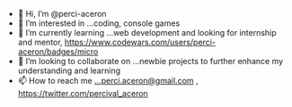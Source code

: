 - 👋 Hi, I’m @perci-aceron
- 👀 I’m interested in ...coding, console games
- 🌱 I’m currently learning ...web development and looking for internship and mentor, https://www.codewars.com/users/perci-aceron/badges/micro
- 💞️ I’m looking to collaborate on ...newbie projects to further enhance my understanding and learning
- 📫 How to reach me ...perci.aceron@gmail.com , https://twitter.com/percival_aceron

<!---
perci-aceron/perci-aceron is a ✨ special ✨ repository because its `README.md` (this file) appears on your GitHub profile.
You can click the Preview link to take a look at your changes.
--->
